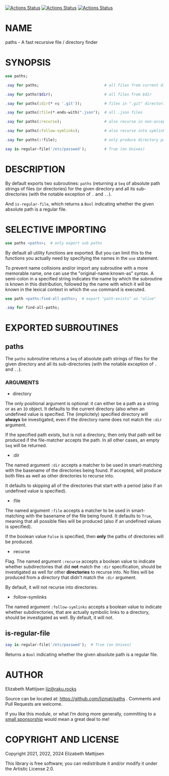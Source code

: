[![Actions Status](https://github.com/lizmat/paths/actions/workflows/linux.yml/badge.svg)](https://github.com/lizmat/paths/actions) [![Actions Status](https://github.com/lizmat/paths/actions/workflows/macos.yml/badge.svg)](https://github.com/lizmat/paths/actions) [![Actions Status](https://github.com/lizmat/paths/actions/workflows/windows.yml/badge.svg)](https://github.com/lizmat/paths/actions)

NAME
====

paths - A fast recursive file / directory finder

SYNOPSIS
========

```raku
use paths;

.say for paths;                             # all files from current directory

.say for paths($dir);                       # all files from $dir

.say for paths(:dir(* eq '.git'));          # files in ".git" directories

.say for paths(:file(*.ends-with(".json");  # all .json files

.say for paths(:recurse);                   # also recurse in non-accepted dirs

.say for paths(:follow-symlinks);           # also recurse into symlinked dirs

.say for paths(:!file);                     # only produce directory paths

say is-regular-file('/etc/passwed');        # True (on Unixes)
```

DESCRIPTION
===========

By default exports two subroutines: `paths` (returning a `Seq` of absolute path strings of files (or directories) for the given directory and all its sub-directories (with the notable exception of `.` and `..`).

And `is-regular-file`, which returns a `Bool` indicating whether the given absolute path is a regular file.

SELECTIVE IMPORTING
===================

```raku
use paths <paths>;  # only export sub paths
```

By default all utility functions are exported. But you can limit this to the functions you actually need by specifying the names in the `use` statement.

To prevent name collisions and/or import any subroutine with a more memorable name, one can use the "original-name:known-as" syntax. A semi-colon in a specified string indicates the name by which the subroutine is known in this distribution, followed by the name with which it will be known in the lexical context in which the `use` command is executed.

```raku
use path <paths:find-all-paths>;  # export "path-exists" as "alive"

.say for find-all-paths;
```

EXPORTED SUBROUTINES
====================

paths
-----

The `paths` subroutine returns a `Seq` of absolute path strings of files for the given directory and all its sub-directories (with the notable exception of `.` and `..`).

### ARGUMENTS

  * directory

The only positional argument is optional: it can either be a path as a string or as an `IO` object. It defaults to the current directory (also when an undefined value is specified. The (implicitely) specified directory will **always** be investigated, even if the directory name does not match the `:dir` argument.

If the specified path exists, but is not a directory, then only that path will be produced if the file-matcher accepts the path. In all other cases, an empty `Seq` will be returned.

  * :dir

The named argument `:dir` accepts a matcher to be used in smart-matching with the basename of the directories being found. If accepted, will produce both files as well as other directories to recurse into.

It defaults to skipping all of the directories that start with a period (also if an undefined value is specified).

  * :file

The named argument `:file` accepts a matcher to be used in smart-matching with the basename of the file being found. It defaults to `True`, meaning that all possible files will be produced (also if an undefined values is specified).

If the boolean value `False` is specified, then **only** the paths of directories will be produced.

  * :recurse

Flag. The named argument `:recurse` accepts a boolean value to indicate whether subdirectories that did **not** match the `:dir` specification, should be investigated as well for other **directories** to recurse into. No files will be produced from a directory that didn't match the `:dir` argument.

By default, it will not recurse into directories.

  * :follow-symlinks

The named argument `:follow-symlinks` accepts a boolean value to indicate whether subdirectories, that are actually symbolic links to a directory, should be investigated as well. By default, it will not.

is-regular-file
---------------

```raku
say is-regular-file('/etc/passwed');  # True (on Unixes)
```

Returns a `Bool` indicating whether the given absolute path is a regular file.

AUTHOR
======

Elizabeth Mattijsen <liz@raku.rocks>

Source can be located at: https://github.com/lizmat/paths . Comments and Pull Requests are welcome.

If you like this module, or what I’m doing more generally, committing to a [small sponsorship](https://github.com/sponsors/lizmat/) would mean a great deal to me!

COPYRIGHT AND LICENSE
=====================

Copyright 2021, 2022, 2024 Elizabeth Mattijsen

This library is free software; you can redistribute it and/or modify it under the Artistic License 2.0.

